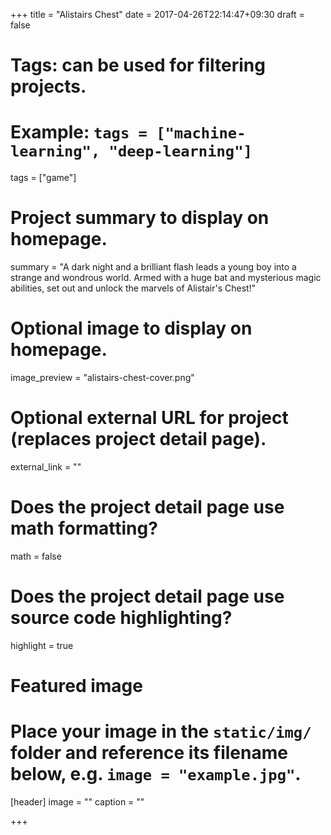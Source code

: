 +++
title = "Alistairs Chest"
date = 2017-04-26T22:14:47+09:30
draft = false

# Tags: can be used for filtering projects.
# Example: `tags = ["machine-learning", "deep-learning"]`
tags = ["game"]

# Project summary to display on homepage.
summary = "A dark night and a brilliant flash leads a young boy into a strange and wondrous world. Armed with a huge bat and mysterious magic abilities, set out and unlock the marvels of Alistair's Chest!"

# Optional image to display on homepage.
image_preview = "alistairs-chest-cover.png"

# Optional external URL for project (replaces project detail page).
external_link = ""

# Does the project detail page use math formatting?
math = false

# Does the project detail page use source code highlighting?
highlight = true

# Featured image
# Place your image in the `static/img/` folder and reference its filename below, e.g. `image = "example.jpg"`.
[header]
image = ""
caption = ""

+++
